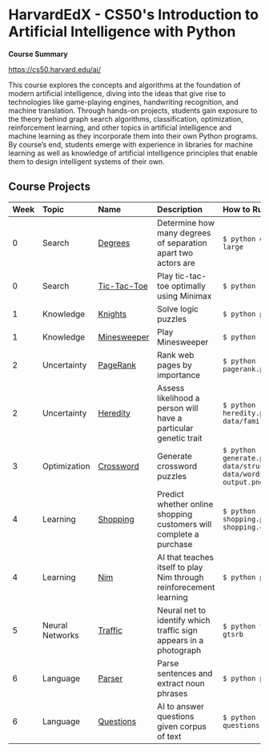 # HarvardEdX - CS50's Introduction to Artificial Intelligence with Python

**Course Summary**

https://cs50.harvard.edu/ai/

This course explores the concepts and algorithms at the foundation of modern artificial intelligence, diving into the ideas that give rise to technologies like game-playing engines, handwriting recognition, and machine translation. Through hands-on projects, students gain exposure to the theory behind graph search algorithms, classification, optimization, reinforcement learning, and other topics in artificial intelligence and machine learning as they incorporate them into their own Python programs. By course’s end, students emerge with experience in libraries for machine learning as well as knowledge of artificial intelligence principles that enable them to design intelligent systems of their own.

## Course Projects

| Week | Topic            | Name                       | Description                                                        | How to Run                                                            | Video                                   |
| :--- | :--------------- | :------------------------- | :----------------------------------------------------------------- | :-------------------------------------------------------------------- | :-------------------------------------- |
| 0    | Search           | [Degrees](degrees)         | Determine how many degrees of separation apart two actors are      | `$ python degrees.py large`                                           | [Link](https://youtu.be/OhDd-5Ijix0)    |
| 0    | Search           | [Tic-Tac-Toe](tictactoe)   | Play tic-tac-toe optimally using Minimax                           | `$ python runner.py`                                                  | [Link](https://youtu.be/v-8iCMgypAs)    |
| 1    | Knowledge        | [Knights](knights)         | Solve logic puzzles                                                | `$ python puzzle.py`                                                  | [Link](https://youtu.be/XiexUwfS0H4)    |
| 1    | Knowledge        | [Minesweeper](minesweeper) | Play Minesweeper                                                   | `$ python runner.py`                                                  | [Link](https://youtu.be/4PW76-fmm_k)    |
| 2    | Uncertainty      | [PageRank](pagerank)       | Rank web pages by importance                                       | `$ python pagerank.py corpus0`                                        | [Link](https://youtu.be/tIFpbd9BAt4)    |
| 2    | Uncertainty      | [Heredity](heredity)       | Assess likelihood a person will have a particular genetic trait    | `$ python heredity.py data/family0.csv`                               | [Link](https://youtu.be/6KCwwhpUg6w)    |
| 3    | Optimization     | [Crossword](crossword)     | Generate crossword puzzles                                         | `$ python generate.py data/structure1.txt data/words1.txt output.png` | [Link](https://youtu.be/kZetNqO3CZg)    |
| 4    | Learning         | [Shopping](shopping)       | Predict whether online shopping customers will complete a purchase | `$ python shopping.py shopping.csv`                                   | [Link](https://youtu.be/W8mMiqSoKdQ)    |
| 4    | Learning         | [Nim](nim)                 | AI that teaches itself to play Nim through reinforecement learning | `$ python play.py`                                                    | [Link](https://youtu.be/NVJKufeHFBQ)    |
| 5    | Neural Networks  | [Traffic](traffic)         | Neural net to identify which traffic sign appears in a photograph  | `$ python traffic.py gtsrb`                                           | [Link](https://youtu.be/HNih1yV5OI0)    |
| 6    | Language         | [Parser](parser)           | Parse sentences and extract noun phrases                           | `$ python parser.py`                                                  | [Link](https://youtu.be/enDILgpR_Ug)    |
| 6    | Language         | [Questions](questions)     | AI to answer questions given corpus of text                        | `$ python questions.py corpus`                                        | [Link](https://youtu.be/v2KMyxX73gY)    |

